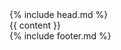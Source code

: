 <!DOCTYPE html>
<html>
  <head>
    <meta http-equiv="content-type" content="text/html; charset=utf-8" />
    <meta name="viewport" content="width=device-width, initial-scale=1.0" />
    <title>{{ page.title }}</title>
    <link rel="fluid-icon" href="/fluidicon.png" />
    <link rel="apple-touch-icon" sizes="57x57" href="/images/apple-touch-icon-114.png" />
    <link rel="apple-touch-icon" sizes="114x114" href="/images/apple-touch-icon-114.png" />
    <link rel="apple-touch-icon" sizes="72x72" href="/images/apple-touch-icon-144.png" />
    <link rel="apple-touch-icon" sizes="144x144" href="/images/apple-touch-icon-144.png" />
    <link rel="icon" type="image/x-icon" href="/images/favicon.ico" />
    <link rel="stylesheet" href="/plugins/font-awesome-4.7.0/css/font-awesome.min.css" />
    <link rel="stylesheet" href="/plugins/bootstrap-3.3.7/css/bootstrap.min.css">
    <link rel="stylesheet" href="/css/rouge_monokai.css" />
    <link rel="stylesheet" href="/css/style.css" />
    <script src="/plugins/jquery-3.1.1.min.js"></script>
    <script src="/plugins/bootstrap-3.3.7/js/bootstrap.min.js"></script>
    <!--<script src="/plugins/prism/prism.js"></script>-->
    <script>
        var _hmt = _hmt || [];
        (function() {
          var hm = document.createElement("script");
          hm.src = "//hm.baidu.com/hm.js?2647be066b5c11cc8f6a27bd02cb71af";
          var s = document.getElementsByTagName("script")[0]; 
          s.parentNode.insertBefore(hm, s);
        })();
    </script>

  </head>
  <body>
    <div class="menu">
        {% include head.md %}
    </div>
    {{ content }}
    <div class="footer">
      {% include footer.md %}
    </div>
  </body>
</html>
